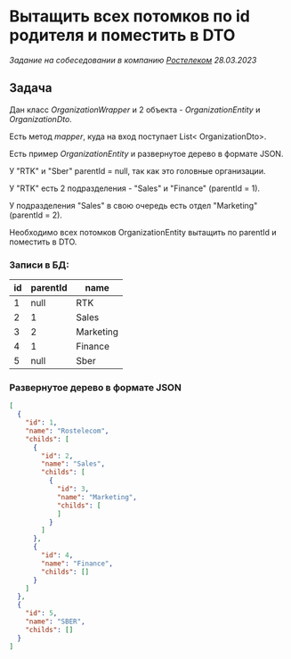 # Вытащить всех потомков по id родителя и поместить в DTO

_Задание на собеседовании в компанию [Ростелеком](https://rt.ru) 28.03.2023_

## Задача

Дан класс _OrganizationWrapper_ и 2 объекта - _OrganizationEntity_ и _OrganizationDto_.

Есть метод _mapper_, куда на вход поступает List< OrganizationDto>.

Есть пример _OrganizationEntity_ и развернутое дерево в формате JSON.

У "RTK" и "Sber" parentId = null, так как это головные организации.

У "RTK" есть 2 подразделения - "Sales" и "Finance" (parentId = 1).

У подразделения "Sales" в свою очередь есть отдел "Marketing" (parentId = 2).

Необходимо всех потомков OrganizationEntity вытащить по parentId и поместить в DTO.

### Записи в БД:

| id  | parentId | name      |
|-----|----------|-----------|
| 1   | null     | RTK       |
| 2   | 1        | Sales     |
| 3   | 2        | Marketing |
| 4   | 1        | Finance   |
| 5   | null     | Sber      |

### Развернутое дерево в формате JSON

```json
[
  {
    "id": 1,
    "name": "Rostelecom",
    "childs": [
      {
        "id": 2,
        "name": "Sales",
        "childs": [
          {
            "id": 3,
            "name": "Marketing",
            "childs": [
            ]
          }
        ]
      },
      {
        "id": 4,
        "name": "Finance",
        "childs": []
      }
    ]
  },
  {
    "id": 5,
    "name": "SBER",
    "childs": []
  }
]
```